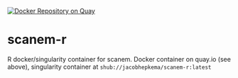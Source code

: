 [![Docker Repository on Quay](https://quay.io/repository/jacobhepkema/scanem-r/status "Docker Repository on Quay")](https://quay.io/repository/jacobhepkema/scanem-r)

# scanem-r
R docker/singularity container for scanem. Docker container on quay.io (see above), singularity container at `shub://jacobhepkema/scanem-r:latest`
